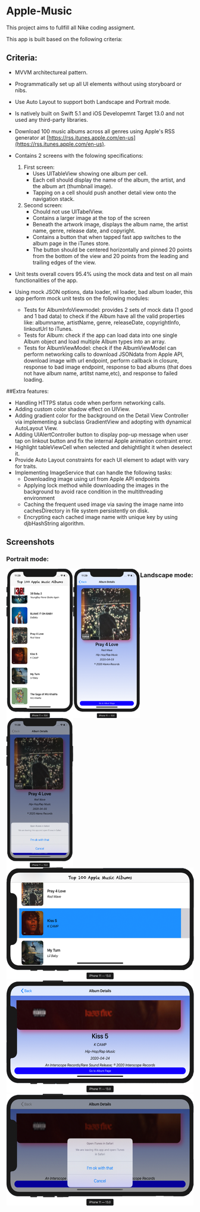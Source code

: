 # Apple-Music
This project aims to fullfill all Nike coding assigment.

This app is built based on the following criteria:  

## Criteria: 
- MVVM architectureal pattern.

- Programmatically set up all UI elements without using storyboard or nibs. 

- Use Auto Layout to support both Landscape and Portrait mode.

- Is natively built on Swift 5.1 and iOS Developemnt Target 13.0 and not used any third-party libraries. 

- Download 100 music albums across all genres using Apple's RSS generator at [https://rss.itunes.apple.com/en-us](https://rss.itunes.apple.com/en-us).
  
- Contains 2 screens with the folowing specifications: 
	1. First screen:
		- Uses UITableView showing one album per cell.
		- Each cell should display the name of the album, the artist, and the album art (thumbnail image). 
    	- Tapping on a cell should push another detail view onto the navigation stack.
	2. Second screen: 
    	- Chould not use UITabelView. 
    	- Contains a larger image at the top of the screen 
    	- Beneath the artwork image, displays the album name, the artist name, genre, release date, and copyright. 
    	- Contains a button that when tapped fast app switches to the album page in the iTunes store.
    	- The button should be centered horizontally and pinned 20 points from the bottom of the view and 20 points from the leading and trailing edges of the view. 
- Unit tests overall covers 95.4% using the mock data and test on all main functionalities of the app. 
- Using mock JSON options, data loader, nil loader, bad album loader, this app perform mock unit tests on the following modules:
	- Tests for AlbumInfoViewmodel: provides 2 sets of mock data (1 good and 1 bad data) to check if the Album have all the valid properties like: albumname, artistName, genre, releaseDate, copyrightInfo, linkoutUrl to iTunes. 
    - Tests for Album: check if the app can load data into one single Album object and load multiple Album types into an array.
    - Tests for AlbumViewModel: check if the AlbumViewModel can perform networking calls to download JSONdata from Apple API, download image with url endpoint,  perform callback in closure, response to bad image endpoint, response to bad albums (that does not have album name, artitst name,etc), and response to failed loading.  
  
##Extra features:
- Handling HTTPS status code when perform networking calls.  
- Adding custom color shadow effect on UIView. 
- Adding gradient color for the background on the Detail View Controller 
  via implementing a subclass GradientView and adopting with dynamical AutoLayout View.
- Adding UIAlertController button to display pop-up message when user tap on linkout button 
  and fix the internal Apple animation contraint error.
- Highlight tableViewCell when selected and dehightlight it when deselect it. 
- Provide Auto Layout constraints for each UI element to adapt with vary for traits. 
- Implementing ImageService that can handle the following tasks: 
	- Downloading image using url from Apple API endpoints
    - Applying lock method while downloading the images in the background to avoid race condition in the multithreading environment
    - Caching the frequent used image via saving the image name into cachesDirectory in file system persistently on disk. 
    - Encrypting each cached image name with unique key by using djbHashString algorithm.

## Screenshots

### Portrait mode: 

<img align="left" src="Screenshots/Portrait-1.png" width="180" height="400" title="Portrait-1">
<img align="left" src="Screenshots/Portrait-2.png" width="180" height="400" title="Portrait-2">
<img align="left" src="Screenshots/Portrait-3.png" width="180" height="400"  title="Portrait-3">

### Landscape mode: 

<img src="Screenshots/Landscape-1.png" width="600" height="300" title="Landscape-1">
<img src="Screenshots/Landscape-2.png" width="600" height="300" title="Landscape-2">
<img src="Screenshots/Landscape-3.png" width="600" height="300"  title="Landscape-3">










